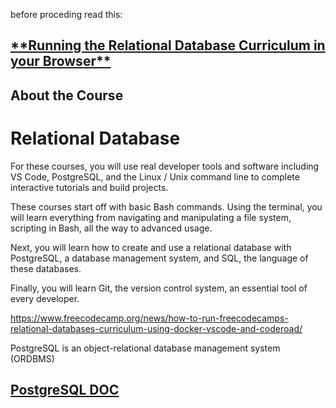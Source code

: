 before proceding read this:

<h2><a href="https://forum.freecodecamp.org/t/running-the-relational-database-curriculum-in-your-browser/500231">
**Running the Relational Database Curriculum in your Browser**
</a></h2>

<h2>About the Course</h2>

<h1>Relational Database</h1>


For these courses, you will use real developer tools and software including VS Code, PostgreSQL, and the Linux / Unix command line to complete interactive tutorials and build projects.

These courses start off with basic Bash commands. Using the terminal, you will learn everything from navigating and manipulating a file system, scripting in Bash, all the way to advanced usage.

Next, you will learn how to create and use a relational database with PostgreSQL, a database management system, and SQL, the language of these databases.

Finally, you will learn Git, the version control system, an essential tool of every developer.


https://www.freecodecamp.org/news/how-to-run-freecodecamps-relational-databases-curriculum-using-docker-vscode-and-coderoad/


PostgreSQL is an object-relational database management system (ORDBMS)

<h2><a href="https://www.postgresql.org/docs/current/">PostgreSQL DOC</a></h2>
